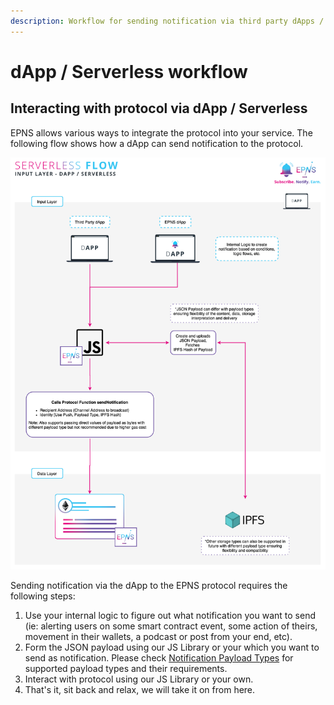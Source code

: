 ```yaml
---
description: Workflow for sending notification via third party dApps / serverless model
---
```


# dApp / Serverless workflow

## Interacting with protocol via dApp / Serverless 

EPNS allows various ways to integrate the protocol into your service. The following flow shows how a dApp can send notification to the protocol.

![Ethereum Push Notification Service \| dApp integration with protocol](../.gitbook/assets/inputdappserverless.png)

Sending notification via the dApp to the EPNS protocol requires the following steps:

1. Use your internal logic to figure out what notification you want to send \(ie: alerting users on some smart contract event, some action of theirs, movement in their wallets, a podcast or post from your end, etc\).
2. Form the JSON payload using our JS Library or your which you want to send as notification. Please check [Notification Payload Types](notification-payload-types.md) for supported payload types and their requirements.
3. Interact with protocol using our JS Library or your own.
4. That's it, sit back and relax, we will take it on from here.

